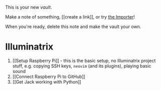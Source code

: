 This is your new *vault*.

Make a note of something, [[create a link]], or try [the Importer](https://help.obsidian.md/Plugins/Importer)!

When you're ready, delete this note and make the vault your own.

# Illuminatrix

1. [[Setup Raspberry Pi]] - this is the basic setup, no Illuminatrix project stuff, e.g. copying SSH keys, `neovim` (and its plugins), playing basic sound
2. [[Connect Raspberry Pi to GitHub]]
3. [[Get Jack working with Python]]